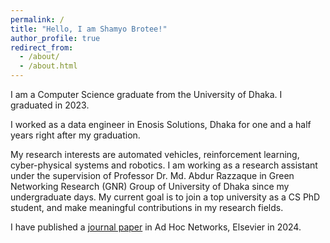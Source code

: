 ```yaml
---
permalink: /
title: "Hello, I am Shamyo Brotee!"
author_profile: true
redirect_from: 
  - /about/
  - /about.html
---
```


I am a Computer Science graduate from the University of Dhaka. I graduated in 2023.

I worked as a data engineer in Enosis Solutions, Dhaka for one and a half years right after my graduation.

My research interests are automated vehicles, reinforcement learning, cyber-physical systems and robotics. I am working as a research assistant under the supervision of Professor Dr. Md. Abdur Razzaque in Green Networking Research (GNR) Group of University of Dhaka since my undergraduate days. My current goal is to join a top university as a CS PhD student, and make meaningful contributions in my research fields.

I have published a [journal paper](https://sbrotee63.github.io/publication/2024-UAV_UGV_Coalition_MADRL_Hybrid) in Ad Hoc Networks, Elsevier in 2024.